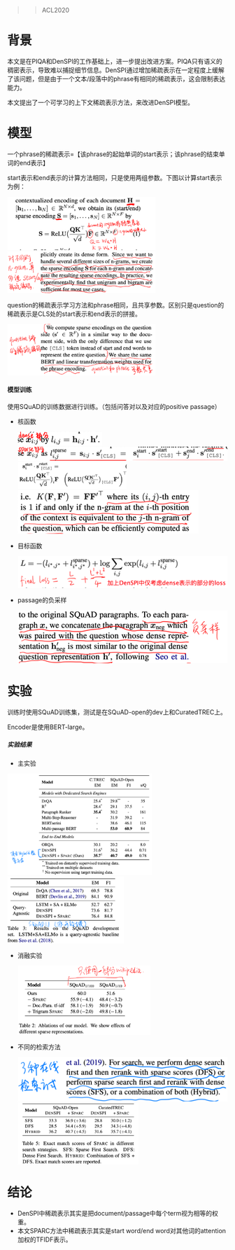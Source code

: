 > > ACL2020

# 背景

本文是在PIQA和DenSPI的工作基础上，进一步提出改进方案。PIQA只有语义的稠密表示，导致难以捕捉细节信息。DenSPI通过增加稀疏表示在一定程度上缓解了该问题，但是由于一个文本/段落中的phrase有相同的稀疏表示，这会限制表达能力。

本文提出了一个可学习的上下文稀疏表示方法，来改进DenSPI模型。



# 模型

一个phrase的稀疏表示=【该phrase的起始单词的start表示；该phrase的结束单词的end表示】

start表示和end表示的计算方法相同，只是使用两组参数。下图以计算start表示为例：

<img src="../../images/image-20200611193352781.png" alt="image-20200611193352781" style="zoom:33%;" />

<img src="../../images/image-20200611193442460.png" alt="image-20200611193442460" style="zoom:33%;" />

question的稀疏表示学习方法和phrase相同，且共享参数。区别只是question的稀疏表示是CLS处的start表示和end表示的拼接。

<img src="../../images/image-20200611193506404.png" alt="image-20200611193506404" style="zoom:33%;" />

#### 模型训练

使用SQuAD的训练数据进行训练。（包括问答对以及对应的positive passage）

- 核函数

  <img src="../../images/image-20200611193958204.png" alt="image-20200611193958204" style="zoom:50%;" />

  <img src="../../images/image-20200611194033560.png" alt="image-20200611194033560" style="zoom:50%;" />

  <img src="../../images/image-20200611194100432.png" alt="image-20200611194100432" style="zoom:33%;" />

  <img src="../../images/image-20200611194147370.png" alt="image-20200611194147370" style="zoom:50%;" />

- 目标函数

  <img src="../../images/image-20200611194310313.png" alt="image-20200611194310313" style="zoom:50%;" />

- passage的负采样

  <img src="../../images/image-20200611194343334.png" alt="image-20200611194343334" style="zoom:50%;" />



# 实验

训练时使用SQuAD训练集，测试是在SQuAD-open的dev上和CuratedTREC上。

Encoder是使用BERT-large。

##### 实验结果

- 主实验

<img src="../../images/image-20200611194702012.png" alt="image-20200611194702012" style="zoom:33%;" />

<img src="../../images/image-20200611194816081.png" alt="image-20200611194816081" style="zoom:33%;" />

- 消融实验

  <img src="../../images/image-20200611194736298.png" alt="image-20200611194736298" style="zoom:33%;" />

- 不同的检索方法

  <img src="../../images/image-20200611194918951.png" alt="image-20200611194918951" style="zoom:50%;" />

  <img src="../../images/image-20200611194939119.png" alt="image-20200611194939119" style="zoom:33%;" />



# 结论

- DenSPI中稀疏表示其实是把document/passage中每个term视为相等的权重。
- 本文SPARC方法中稀疏表示其实是start word/end word对其他词的attention加权的TFIDF表示。